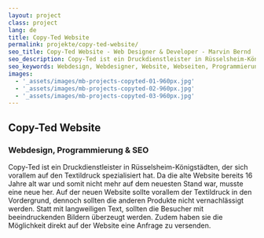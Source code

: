 ```yaml
---
layout: project
class: project
lang: de
title: Copy-Ted Website
permalink: projekte/copy-ted-website/
seo_title: Copy-Ted Website - Web Designer & Developer - Marvin Bernd
seo_description: Copy-Ted ist ein Druckdienstleister in Rüsselsheim-Königstädten, der sich vorallem auf den Textildruck spezialisiert hat.
seo_keywords: Webdesign, Webdesigner, Website, Webseiten, Programmierung, SEO
images:
  - '_assets/images/mb-projects-copyted-01-960px.jpg'
  - '_assets/images/mb-projects-copyted-02-960px.jpg'
  - '_assets/images/mb-projects-copyted-03-960px.jpg'
---
```

## Copy-Ted Website
### Webdesign, Programmierung & SEO

Copy-Ted ist ein Druckdienstleister in Rüsselsheim-Königstädten, der sich vorallem auf den Textildruck spezialisiert hat. Da die alte Website bereits 16 Jahre alt war und somit nicht mehr auf dem neuesten Stand war, musste eine neue her. Auf der neuen Website sollte vorallem der Textildruck in den Vordergrund, dennoch sollten die anderen Produkte nicht vernachlässigt werden. Statt mit langweiligen Text, sollten die Besucher mit beeindruckenden Bildern überzeugt werden. Zudem haben sie die Möglichkeit direkt auf der Website eine Anfrage zu versenden.
